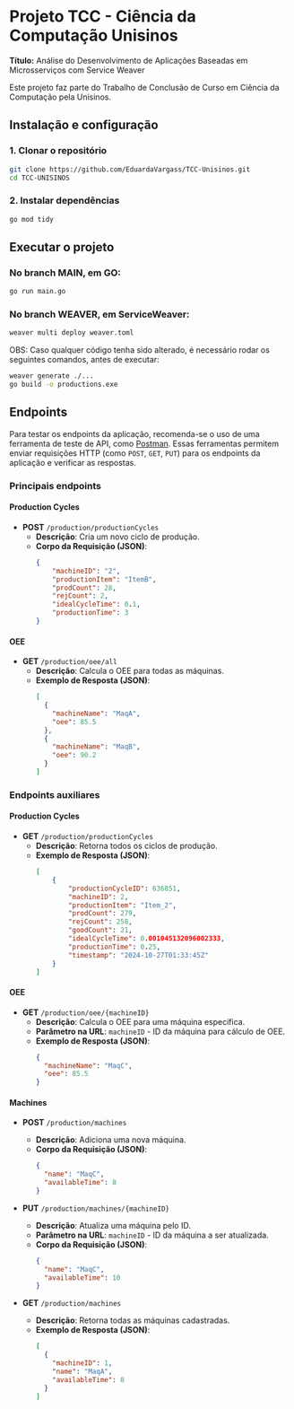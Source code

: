 # Projeto TCC - Ciência da Computação Unisinos

**Título:** Análise do Desenvolvimento de Aplicações Baseadas em Microsserviços com Service Weaver

Este projeto faz parte do Trabalho de Conclusão de Curso em Ciência da Computação pela Unisinos.

## Instalação e configuração
### 1. Clonar o repositório
```bash
git clone https://github.com/EduardaVargass/TCC-Unisinos.git
cd TCC-UNISINOS
```
### 2. Instalar dependências
```bash
go mod tidy
```

## Executar o projeto
### No branch MAIN, em GO:
```bash
go run main.go
```
### No branch WEAVER, em ServiceWeaver:
```bash
weaver multi deploy weaver.toml
```
OBS: Caso qualquer código tenha sido alterado, é necessário rodar os seguintes comandos, antes de executar:
```bash
weaver generate ./...
go build -o productions.exe
```

## Endpoints
Para testar os endpoints da aplicação, recomenda-se o uso de uma ferramenta de teste de API, como [Postman](https://www.postman.com/). Essas ferramentas permitem enviar requisições HTTP (como `POST`, `GET`, `PUT`) para os endpoints da aplicação e verificar as respostas.

### Principais endpoints
#### Production Cycles
- **POST** `/production/productionCycles`
  - **Descrição**: Cria um novo ciclo de produção.
  - **Corpo da Requisição (JSON)**:
    ```json
    {
        "machineID": "2",
        "productionItem": "ItemB",
        "prodCount": 28,
        "rejCount": 2,
        "idealCycleTime": 0.1,
        "productionTime": 3
    }
    ```

#### OEE
- **GET** `/production/oee/all`
  - **Descrição**: Calcula o OEE para todas as máquinas.
  - **Exemplo de Resposta (JSON)**:
    ```json
    [
      {
        "machineName": "MaqA",
        "oee": 85.5
      },
      {
        "machineName": "MaqB",
        "oee": 90.2
      }
    ]
    ```

### Endpoints auxiliares
#### Production Cycles 
- **GET** `/production/productionCycles`
  - **Descrição**: Retorna todos os ciclos de produção.
  - **Exemplo de Resposta (JSON)**:
    ```json
    [
        {
            "productionCycleID": 636851,
            "machineID": 2,
            "productionItem": "Item_2",
            "prodCount": 279,
            "rejCount": 258,
            "goodCount": 21,
            "idealCycleTime": 0.001045132096002333,
            "productionTime": 0.25,
            "timestamp": "2024-10-27T01:33:45Z"
        }
    ]
    ```

#### OEE 
- **GET** `/production/oee/{machineID}`
  - **Descrição**: Calcula o OEE para uma máquina específica.
  - **Parâmetro na URL**: `machineID` - ID da máquina para cálculo de OEE.
  - **Exemplo de Resposta (JSON)**:
    ```json
    {
      "machineName": "MaqC",
      "oee": 85.5
    }
    ```

#### Machines 
- **POST** `/production/machines`
  - **Descrição**: Adiciona uma nova máquina.
  - **Corpo da Requisição (JSON)**:
    ```json
    {
      "name": "MaqC",
      "availableTime": 8
    }
    ```

- **PUT** `/production/machines/{machineID}`
  - **Descrição**: Atualiza uma máquina pelo ID.
  - **Parâmetro na URL**: `machineID` - ID da máquina a ser atualizada.
  - **Corpo da Requisição (JSON)**:
    ```json
    {
      "name": "MaqC",
      "availableTime": 10
    }
    ```

- **GET** `/production/machines`
  - **Descrição**: Retorna todas as máquinas cadastradas.
  - **Exemplo de Resposta (JSON)**:
    ```json
    [
      {
        "machineID": 1,
        "name": "MaqA",
        "availableTime": 8
      }
    ]
    ```